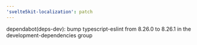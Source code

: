 ```yaml
---
'svelte5kit-localization': patch
---
```


dependabot(deps-dev): bump typescript-eslint from 8.26.0 to 8.26.1 in the development-dependencies group
